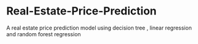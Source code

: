 # Real-Estate-Price-Prediction
A real estate price prediction model using decision tree ,  linear regression and random forest regression
